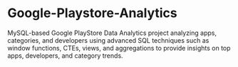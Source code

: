 # Google-Playstore-Analytics
MySQL-based Google PlayStore Data Analytics project analyzing apps, categories, and developers using advanced SQL techniques such as window functions, CTEs, views, and aggregations to provide insights on top apps, developers, and category trends.
